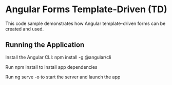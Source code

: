# Angular Forms Template-Driven (TD)

This code sample demonstrates how Angular template-driven forms can be created and used.

## Running the Application

Install the Angular CLI: npm install -g @angular/cli

Run npm install to install app dependencies

Run ng serve -o to start the server and launch the app
